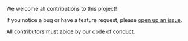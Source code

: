 We welcome all contributions to this project! 

If you notice a bug or have a feature request, please [open up an issue](https://github.com/Astarter/DATA551_Assignment4/blob/main/doc/ISSUES.md). 

All contributors must abide by our [code of conduct](https://github.com/Astarter/DATA551_Assignment4/blob/main/CODE_OF_CONDUCT.md).

